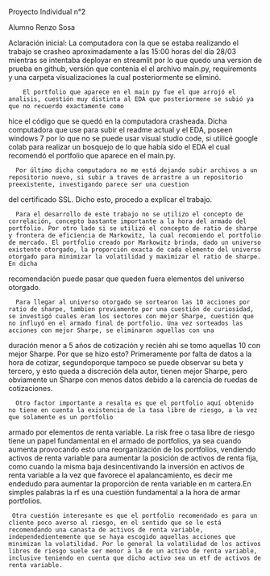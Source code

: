 Proyecto Individual n°2 

Alumno Renzo Sosa

Aclaración inicial: 
      La computadora con la que se estaba realizando el trabajo se crasheo aproximadamente a las 15:00 horas del día 28/03 mientras se intentaba deployar en streamlit
por lo que quedo una version de prueba en github, versión que contenía el el archivo main.py, requirements y una carpeta visualizaciones la cual posteriormente se eliminó.
        
        El portfolio que aparece en el main py fue el que arrojó el analisis, cuestión muy distinta al EDA que posteriormene se subió ya que no recuerdo exactamente como 
hice el código que se quedó en la computadora crasheada. Dicha computadora que use para subir el readme actual y el EDA, poseen windows 7 por lo que no se puede usar visual
studio code, si utilicé google colab para realizar un bosquejo de lo que había sido el EDA el cual recomendó el portfolio que aparece en el main.py.
      
      Por último dicha computadora no me está dejando subir archivos a un repositorio nuevo, si subir a traves de arrastre a un repositorio preexistente, investigando parece ser una cuestion 
del certificado SSL. Dicho esto, procedo a explicar el trabajo.
      
      Para el desarrollo de este trabajo no se utilizo el concepto de correlación, concepto bastante importante a la hora del armado del portfolio. Por otro lado si se utilizó el concepto de ratio de sharpe y frontera de eficiencia de Markowitz, la cual recomiendo el portfolio de mercado. El portfolio creado por Markowitz brinda, dado un universo existente otorgado, la proporción exacta de cada elemento del universo otorgado para minimizar la volatilidad y maximizar el ratio de sharpe. En dicha
recomendación puede pasar que queden fuera elementos del universo otorgado.
      
      Para llegar al universo otorgado se sortearon las 10 acciones por ratio de sharpe, tambien previamente por una cuestión de curiosidad, se investigó cuales eram los sectores con mejor Sharpe, cuestión que no influyó en el armado final de portfolio. Una vez sorteados las acciones con mejor Sharpe, se eliminaron aquellas con una 
duración menor a 5 años de cotización y recién ahi se tomo aquellas 10 con mejor Sharpe. Por que se hizo esto? Primeramente por falta de datos a la hora de cotizar, segundoporque tampoco se puede observar su beta y tercero, y esto queda a discreción dela autor, tienen mejor Sharpe, pero obviamente un Sharpe con menos datos debido a la carencia de ruedas de cotizaciones.
      
      Otro factor importante a resalta es que el portfolio aquí obtenido no tiene en cuenta la existencia de la tasa libre de riesgo, a la vez que solamente es un portfolio
armado por elementos de renta variable. La risk free o tasa libre de riesgo tiene un papel fundamental en el armado de portfolios, ya sea cuando aumenta provocando esto una reorganización de los portfolios, vendiendo activos de renta variable para aumentar la posición de activos de renta fija, como cuando la misma baja desincentivando la inversión en activos de renta variable a la vez que favorece el apalancamiento, es decir me endedudo para aumentar la proporción de renta variable en m cartera.En simples palabras la rf es una cuestión fundamental a la hora de armar portfolios.
     
     Otra cuestión interesante es que el portfolio recomendado es para un cliente poco averso al riesgo, en el sentido que se le está recomendando una canasta de activos de renta variable, independedientemente que se haya escogido aquellas acciones que minimizan la volatilidad. Por lo general la volatilidad de los activos libres de riesgo suele ser menor a la de un activo de renta variable, inclusive teniendo en cuenta que dicho activo sea un etf de activos de renta variable. 
     

